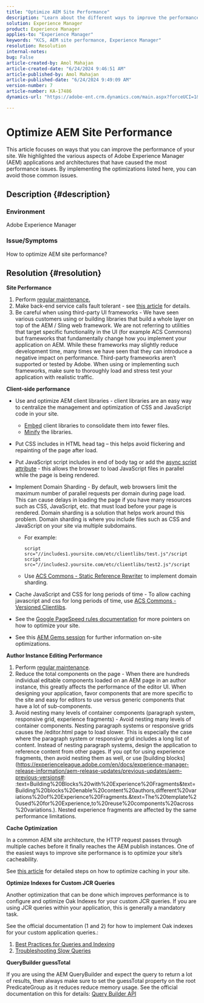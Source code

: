 ```yaml
---
title: "Optimize AEM Site Performance"
description: "Learn about the different ways to improve the performance of your Adobe Experience Manager site."
solution: Experience Manager
product: Experience Manager
applies-to: "Experience Manager"
keywords: "KCS, AEM site performance, Experience Manager"
resolution: Resolution
internal-notes: 
bug: False
article-created-by: Amol Mahajan
article-created-date: "6/24/2024 9:46:51 AM"
article-published-by: Amol Mahajan
article-published-date: "6/24/2024 9:49:09 AM"
version-number: 7
article-number: KA-17486
dynamics-url: "https://adobe-ent.crm.dynamics.com/main.aspx?forceUCI=1&pagetype=entityrecord&etn=knowledgearticle&id=15a2f1aa-0e32-ef11-840a-6045bd02de5c"

---
```

# Optimize AEM Site Performance


This article focuses on ways that you can improve the performance of your site. We highlighted the various aspects of Adobe Experience Manager (AEM) applications and architectures that have caused the most performance issues. By implementing the optimizations listed here, you can avoid those common issues.

## Description {#description}


### <b>Environment</b>

Adobe Experience Manager

### <b>Issue/Symptoms</b>

How to optimize AEM site performance?


## Resolution {#resolution}


<b>Site Performance</b>

1. Perform [regular maintenance.](https://experienceleague.adobe.com/en/docs/experience-manager-cloud-service/content/operations/maintenance)
2. Make back-end service calls fault tolerant - see [this article](https://helpx.adobe.com/experience-manager/kb/backend-web-service-call-blocking-threads-AEM.html) for details.
3. Be careful when using third-party UI frameworks - We have seen various customers using or building libraries that build a whole layer on top of the AEM / Sling web framework. We are not referring to utilities that target specific functionality in the UI (for example ACS Commons) but frameworks that fundamentally change how you implement your application on AEM. While these frameworks may slightly reduce development time, many times we have seen that they can introduce a negative impact on performance.
    Third-party frameworks aren’t supported or tested by Adobe. When using or implementing such frameworks, make sure to thoroughly load and stress test your application with realistic traffic.


<b>Client-side performance</b>

- Use and optimize AEM client libraries - client libraries are an easy way to centralize the management and optimization of CSS and JavaScript code in your site.

    - [Embed](https://experienceleague.adobe.com/en/docs/experience-manager-release-information/aem-release-updates/previous-updates/aem-previous-versions) client libraries to consolidate them into fewer files.
    - [Minify](https://experienceleague.adobe.com/en/docs/experience-manager-release-information/aem-release-updates/previous-updates/aem-previous-versions) the libraries.
- Put CSS includes in HTML head tag – this helps avoid flickering and repainting of the page after load.
- Put JavaScript script includes in end of body tag or add the [async script attribute](https://github.com/nateyolles/aem-clientlib-async) - this allows the browser to load JavaScript files in parallel while the page is being rendered.
- Implement Domain Sharding - By default, web browsers limit the maximum number of parallel requests per domain during page load. This can cause delays in loading the page if you have many resources such as CSS, JavaScript, etc. that must load before your page is rendered. Domain sharding is a solution that helps work around this problem. Domain sharding is where you include files such as CSS and JavaScript on your site via multiple subdomains.

    - For example:        


        ```
        script src="//includes1.yoursite.com/etc/clientlibs/test.js"/script
        script src="//includes2.yoursite.com/etc/clientlibs/test2.js"/script
        ```


    - Use [ACS Commons - Static Reference Rewriter](https://adobe-consulting-services.github.io/acs-aem-commons/features/utils-and-apis/static-reference-rewriter/index.html) to implement domain sharding.
- Cache JavaScript and CSS for long periods of time - To allow caching javascript and css for long periods of time, use [ACS Commons - Versioned Clientlibs](https://adobe-consulting-services.github.io/acs-aem-commons/features/versioned-clientlibs/index.html).
- See the [Google PageSpeed rules documentation](https://developers.google.com/speed/docs/insights/rules) for more pointers on how to optimize your site.
- See this [AEM Gems session](https://experienceleague.adobe.com/#home) for further information on-site optimizations.


<b>Author Instance Editing Performance</b>

1. Perform [regular maintenance](https://experienceleague.adobe.com/en/docs/experience-manager-cloud-service/content/operations/maintenance).
2. Reduce the total components on the page - When there are hundreds individual editable components loaded on an AEM page in an author instance, this greatly affects the performance of the editor UI. When designing your application, favor components that are more specific to the site and easy for editors to use versus generic components that have a lot of sub-components.
3. Avoid nesting many levels of container components (paragraph system, responsive grid, experience fragments) - Avoid nesting many levels of container components. Nesting paragraph systems or responsive grids causes the /editor.html page to load slower. This is especially the case where the paragraph system or responsive grid includes a long list of content. Instead of nesting paragraph systems, design the application to reference content from other pages. If you opt for using experience fragments, then avoid nesting them as well, or use [building blocks](https://experienceleague.adobe.com/en/docs/experience-manager-release-information/aem-release-updates/previous-updates/aem-previous-versions#: :text=Building%20Blocks%20with%20Experience%20Fragments&amp;text=Building%20blocks%20enable%20content%20authors,different%20variations%20of%20Experience%20Fragments.&amp;text=The%20template%20used%20for%20Experience,to%20reuse%20components%20across%20variations.). Nested experience fragments are affected by the same performance limitations.


<b>Cache Optimization</b>

In a common AEM site architecture, the HTTP request passes through multiple caches before it finally reaches the AEM publish instances. One of the easiest ways to improve site performance is to optimize your site’s cacheability.

See [this article](https://experienceleague.adobe.com/en/docs/experience-cloud-kcs/kbarticles/ka-17461) for detailed steps on how to optimize caching in your site.

<b>Optimize Indexes for Custom JCR Queries</b>

Another optimization that can be done which improves performance is to configure and optimize Oak Indexes for your custom JCR queries. If you are using JCR queries within your application, this is generally a mandatory task.

See the official documentation (1 and 2) for how to implement Oak indexes for your custom application queries.:

1. [Best Practices for Queries and Indexing](https://experienceleague.adobe.com/en/docs/experience-manager-65/content/implementing/deploying/practices/best-practices-for-queries-and-indexing)
2. [Troubleshooting Slow Queries](https://experienceleague.adobe.com/en/docs/experience-manager-65/content/implementing/developing/bestpractices/troubleshooting-slow-queries)


<b>QueryBuilder guessTotal</b>

If you are using the AEM QueryBuilder and expect the query to return a lot of results, then always make sure to set the guessTotal property on the root PredicateGroup as it reduces reduce memory usage. See the official documentation on this for details: [Query Builder API](https://experienceleague.adobe.com/en/docs/experience-manager-65/content/implementing/developing/platform/query-builder/querybuilder-api#using-p-guesstotal-to-return-the-results)
